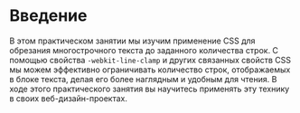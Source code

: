 # Введение

В этом практическом занятии мы изучим применение CSS для обрезания многострочного текста до заданного количества строк. С помощью свойства `-webkit-line-clamp` и других связанных свойств CSS мы можем эффективно ограничивать количество строк, отображаемых в блоке текста, делая его более наглядным и удобным для чтения. В ходе этого практического занятия вы научитесь применять эту технику в своих веб-дизайн-проектах.
